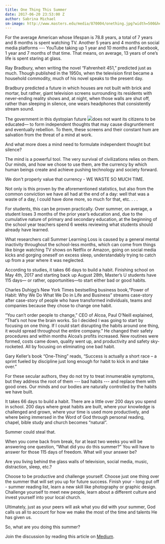 ```yaml
---
title: One Thing This Summer
date: 2017-06-20 23:53:00 Z
author: Sabrina Michael
sm-image: http://www.masters.edu/media/870004/onething.jpg?width=500&height=320.03546099290776
---
```


For the average American whose lifespan is 78.8 years, a total of 7 years and 8 months is spent watching TV. Another 5 years and 4 months on social media platforms --- YouTube taking up 1 year and 10 months and Facebook, 1 year and 7 months of that time. That means, on average, 13 years of one’s life is spent staring at glass.

Ray Bradbury, when writing the novel “Fahrenheit 451,” predicted just as much. Though published in the 1950s, when the television first became a household commodity, much of his novel speaks to the present day.

Bradbury predicted a future in which houses are not built with brick and mortar, but rather, giant television screens surrounding its residents with never-ending reality shows and, at night, when those walls are shut off, rather than sleeping in silence, one wears headphones that consistently stream sound.

The government in this dystopian future ![](http://www.masters.edu/media/870004/onething.jpg?width=500&height=320.03546099290776)does not want its citizens to be educated— to form independent thoughts that may cause disgruntlement and eventually rebellion. To them, these screens and their constant hum are salvation from the threat of a mind at work.

And what more does a mind need to formulate independent thought but silence?

The mind is a powerful tool. The very survival of civilizations relies on them. Our minds, and how we chose to use them, are the currency by which human beings create and achieve pushing technology and society forward.

We don't properly value that currency - WE WASTE SO MUCH TIME.

Not only is this proven by the aforementioned statistics, but also from the common conviction we have all had at the end of a day: well that was a waste of a day, I could have done more, so much for that, etc. . . .

For students, this can be proven practically. Over summer, on average, a student loses 3 months of the prior year’s education and, due to the cumulative nature of primary and secondary education, at the beginning of the school year teachers spend 6 weeks reviewing what students should already have learned.

What researchers call Summer Learning Loss is caused by a general mental inactivity throughout the school-less months, which can come from things like binge watching TV shows on Netflix or Amazon, going on social media kicks and gorging oneself on excess sleep, understandably trying to catch up from a year where it was neglected.

According to studies, it takes 66 days to build a habit. Finishing school on May 4th, 2017 and starting back up August 28th, Master’s U students have 115 days— or rather, opportunities—to start either bad or good habits.

Charles Duhigg’s New York Times bestselling business book,“Power of Habit: Why We Do What We Do in Life and Business” streams case-story after case-story of people who have transformed individuals, teams and companies because they chose to change one habit.

“You can’t order people to change,” CEO of Alcoa, Paul O’Neill explained, “That’s not how the brain works. So I decided I was going to start by focusing on one thing. If I could start disrupting the habits around one thing, it would spread throughout the entire company.” He changed their safety procedures and within months Alcoa’s profits increased. New routines were formed, costs came down, quality went up, and productivity and safety sky-rocketed. All by focusing on eliminating one bad habit.

Gary Keller’s book “One-Thing” reads, “Success is actually a short race – a sprint fueled by discipline just long enough for habit to kick in and take over.”

For these secular authors, they do not try to treat innumerable symptoms, but they address the root of them --- bad habits --- and replace them with good ones. Our minds and our bodies are naturally controlled by the habits we have built.

It takes 66 days to build a habit. There are a little over 200 days you spend in school. 200 days where great habits are built, where your knowledge is challenged and grown, where your time is used more productively, and where being immersed in the Word of God through personal reading, chapel, bible study and church becomes “natural”.

Summer could steal that.

When you come back from break, for at least two weeks you will be answering one question, “What did you do this summer?” You will have to answer for those 115 days of freedom. What will your answer be?

Are you living behind the glass walls of television, social media, music, distraction, sleep, etc.?

Choose to be productive and challenge yourself. Choose just one thing over the summer that will set you up for future success. Finish your - long put off - summer reading list, learn a new skill like photography or graphic design. Challenge yourself to meet new people, learn about a different culture and invest yourself into your local church.

Ultimately, just as your peers will ask what you did with your summer, God calls us all to account for how we make the most of the time and talents He has given us.

So, what are you doing this summer?

Join the discussion by reading this article on [Medium](https://medium.com/@mastersuniv/one-thing-this-summer-2b24ca31688a).